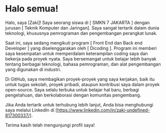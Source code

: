 # Halo semua! 

Halo, saya [Zaki]! Saya seorang siswa di [ SMKN 7 JAKARTA ] dengan jurusan [ Teknik Komputer dan Jaringan]. Saya sangat tertarik dalam dunia teknologi, khususnya pemrograman dan pengembangan perangkat lunak.

Saat ini, saya sedang mengikuti program [ Front End dan Back end Developer ] yang diselenggarakan oleh [ Dicoding ]. Program ini memberi saya kesempatan untuk memperdalam keterampilan coding saya dan bekerja pada proyek nyata. Saya bersemangat untuk belajar lebih banyak tentang berbagai teknologi, bahasa pemrograman, dan alat pengembangan yang digunakan di industri.

Di GitHub, saya membagikan proyek-proyek yang saya kerjakan, baik itu untuk tugas sekolah, proyek pribadi, ataupun kontribusi saya dalam proyek open-source. Saya selalu terbuka untuk belajar hal baru, berbagi pengetahuan, dan berkolaborasi dengan komunitas pengembang.

Jika Anda tertarik untuk terhubung lebih lanjut, Anda bisa menghubungi saya melalui LinkedIn di [https://www.linkedin.com/in/zaki-undefined-817300337/].

Terima kasih telah mengunjungi profil saya!
